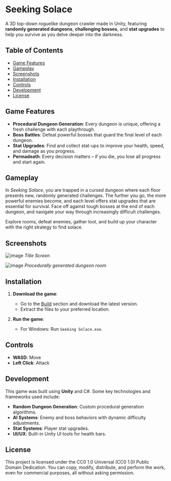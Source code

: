 # **Seeking Solace**


A 3D top-down roguelike dungeon crawler made in Unity, featuring **randomly generated dungeons**, **challenging bosses**, and **stat upgrades** to help you survive as you delve deeper into the darkness.

## **Table of Contents**
- [Game Features](#game-features)
- [Gameplay](#gameplay)
- [Screenshots](#screenshots)
- [Installation](#installation)
- [Controls](#controls)
- [Development](#development)
- [License](#license)

## **Game Features**

- **Procedural Dungeon Generation**: Every dungeon is unique, offering a fresh challenge with each playthrough.
- **Boss Battles**: Defeat powerful bosses that guard the final level of each dungeon.
- **Stat Upgrades**: Find and collect stat-ups to improve your health, speed, and damage as you progress.
- **Permadeath**: Every decision matters – if you die, you lose all progress and start again.

## **Gameplay**

In *Seeking Solace*, you are trapped in a cursed dungeon where each floor presents new, randomly generated challenges. The further you go, the more powerful enemies become, and each level offers stat upgrades that are essential for survival. Face off against tough bosses at the end of each dungeon, and navigate your way through increasingly difficult challenges.

Explore rooms, defeat enemies, gather loot, and build up your character with the right strategy to find solace.

## **Screenshots**

![image](https://github.com/user-attachments/assets/2333fe39-4816-4b39-9cd3-55c1f131d6bc)
*Title Screen*


![image](https://github.com/user-attachments/assets/cb038870-0b1e-41cf-b478-6b4e38c935e6)
*Procedurally generated dungeon room*

## **Installation**

1. **Download the game**:
   - Go to the [Build](https://github.com/MiruFTW/Seeking-Solace/blob/8d224873fc593f2801f0c5b8a73eb75525998ceb/Seeking%20Solace/Build/) section and download the latest version.
   - Extract the files to your preferred location.

2. **Run the game**:
   - For Windows: Run `Seeking Solace.exe`.

## **Controls**

- **WASD**: Move
- **Left Click**: Attack

## **Development**

This game was built using **Unity** and C#. Some key technologies and frameworks used include:

- **Random Dungeon Generation**: Custom procedural generation algorithms.
- **AI Systems**: Enemy and boss behaviors with dynamic difficulty adjustments.
- **Stat Systems**: Player stat upgrades.
- **UI/UX**: Built-in Unity UI tools for health bars.


## **License**

This project is licensed under the CC0 1.0 Universal (CC0 1.0) Public Domain Dedication. You can copy, modify, distribute, and perform the work, even for commercial purposes, all without asking permission.

